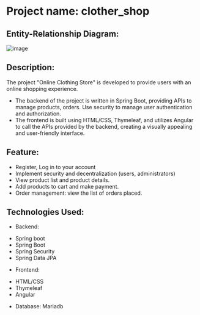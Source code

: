 # Project name: clother_shop
## Entity-Relationship Diagram:
![image](https://github.com/trungthinh2k2/clother_shop/assets/89030667/13516110-5038-439e-9281-7900a9b9e038)

## Description: 
 The project "Online Clothing Store" is developed to provide users with an online shopping experience. 
 - The backend of the project is written in Spring Boot, providing APIs to manage products, orders. Use security to manage user authentication and authorization.
 - The frontend is built using HTML/CSS, Thymeleaf, and utilizes Angular to call the APIs provided by the backend, creating a visually appealing and user-friendly interface.
## Feature:
- Register, Log in to your account
- Implement security and decentralization (users, administrators)
- View product list and product details.
- Add products to cart and make payment.
- Order management: view the list of orders placed.
## Technologies Used:
- Backend:
 + Spring boot
 + Spring Boot
 + Spring Security
 + Spring Data JPA
- Frontend:
 + HTML/CSS
 + Thymeleaf
 + Angular
- Database: Mariadb
